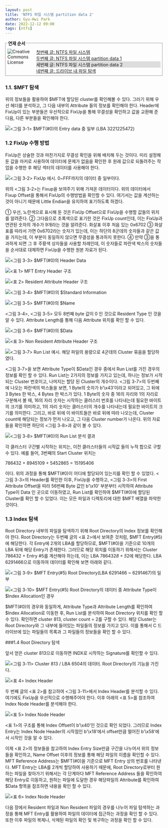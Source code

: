 ```yaml
---
layout: post
title: 'NTFS 파일 시스템 partition data 2'
author: Gyu-Hwi Park
date: 2022-12-12 09:00
tags: [ntfs]
---
```


<fieldset style="margin:0px 0px 20px 0px;padding:5px;"><legend><span><strong style="font-weight:bold;">연재 순서</strong></span></legend><!--Creative Commons License--><div style="float: left; width: 88px; margin-top: 3px;"><img alt="Creative Commons License" style="border-width: 0" src="/files/images/exclamationmark.png"/></div><div style="margin-left: 92px; margin-top: 3px; text-align: justify;">
<p style="margin: 0;"><a href="/2022/12/07/ntfs1/">첫번째 글: NTFS 파일 시스템</a></p>
<p style="margin: 0;"><a href="/2022/12/08/ntfs2/">두번째 글: NTFS 파일 시스템 partition data 1</a></p>
<p style="margin: 0; background:#ddd;">세번째 글: NTFS 파일 시스템 partition data 2</p>
<p style="margin: 0;"><a href="/2022/12/13/ntfs4/">네번째 글: 드라이브 내 파일 탐색</a></p>
</div></fieldset>

### 1.1. $MFT 탐색

위의 정보들을 활용하여 $MFT에 할당된 cluster를 확인해볼 수 있다. 그러기 위해 우선 헤더를 분석하고, 그 다음 내부의 Attribute 들의 정보를 확인해야 한다. Header에 FixUp이 있는 부분들은 우선적으로 FixUp을 통해 무결성을 확인하고 값을 교환해 준 다음, 다른 부분들을 확인해야 한다. 

![<그림 3-1> $MFT(#0)의 Entry data 중 일부 (LBA 3221225472)](/files/NTFS_3_1.png)

### 1.2 FixUp 수행 방법

FixUp은 상술한 것과 마찬가지로 무결성 확인을 위해 배치해 두는 것이다. 미리 설정해 둔 값을 마커로 사용하여 데이터에 문제가 없음을 확인한 후 원래 값으로 되돌려주는 작업을 수행한 후 해당 섹터의 데이터를 사용해야 한다.

![<그림 3-2> FixUp 에시. 0~FFF까지의 데이터 중 일부이다.](/files/NTFS_3_2.png)

위의 <그림 3-2>는 Fixup을 보여주기 위해 가져온 데이터이다. 위의 데이터에서 Fixup Offset을 통해서 FixUp의 수행방법을 확인할 수 있다. 여기서는 값을 계산하는 것이 아니기 때문에 Little Endian을 유지하여 표기하도록 하겠다.

① 우선, 노란색으로 표시해 둔 것은 FixUp Offset으로 FixUp을 수행할 값들의 위치를 알려준다.
② 그다음으로 초록색으로 표기한 것은 FixUp count인데, 이는 FixUp과 연관된 숫자의 개수가 9개라는 것을 알려준다. 화살표 이후 처음 있는 0x6702
③ 화살표를 따라서 가면 0x6702라는 숫자가 있는데, 이는 하단의 8군데의 숫자들과 같은 값을 가지는데, 이 부분이 동일하지 않으면 무결성을 통과하지 못한다.
④ 만약 ③을 통과하게 되면 그 후 주황색 상자들을 사용할 차례인데, 이 숫자들로 파란색 박스의 숫자들을 순서대로 대체하면 FixUp을 수행한 원본 자료가 된다.

![<그림 3-3> $MFT(#0)의 Header Data](/files/NTFS_3_3.png)

![<표 1> MFT Entry Header 구조](/files/MFT_entry_header.png)

![<표 2> Resident Attribute Header 구조](/files/resident_attribute_header.png)

![<그림 3-4> $MFT(#0)의 $Standard Information](/files/NTFS_3_4.png)

![<그림 3-5> $MFT(#0)의 $Name](/files/NTFS_3_5.png)

<그림 3-4>, <그림 3-5> 모두 8번째 byte 값이 0 인 것으로 Resident Type 인 것을 알 수 있다. Attribute Length를 통해 다음 Attribute 위치를 확인 할 수 있다.

![<그림 3-6> $MFT(#0)의 $Data](/files/NTFS_3_6.png)

![<표 3> Non Resident Attribute Header 구조](/files/MFT_entry_header.png)

![<그림 3-7> Run List 예시. 해당 파일의 용량으로 4군데의 Cluster 묶음을 할당하였다.](/files/NTFS_3_7.png)

<그림 3-7>을 보면 Attribute Type이 $Data인 경우 중에서 Run List를 가진 경우의 정보를 확인 할 수 있다. Run List는 2가지의 정보를 가지고 있는데, 하나는 정보가 시작되는 Cluster 번호이고, 나머지는 할당 된 Cluster의 개수이다. <그림 3-7>의 두번째에 나오는 파란색의 박스들을 보면, 1 Byte의 숫자가 b’\x43’이라고 되어있고, 그 뒤에 3 Bytes 한 박스, 4 Bytes 한 박스가 있다. 1 Byte의 숫자 중 16의 자리와 1의 자리로 구분해서 볼 때, 16의 자리 숫자는 시작하는 클러스터 번호를 나타내는데 필요한 바이트의 크기를 의미하고, 1의 자리 숫자는 클러스터의 개수를 나타내는데 필요한 바이트의 크기를 의미한다. 그리고, 바로 뒤에 이 바이트들은 바로 뒤에 따라 나오는데, Cluster count에 해당되는 정보가 먼저 나오고, 그 다음 Cluster number가 나온다. 위의 자료들을 확인하면 하단의 <그림 3-8>과 같이 볼 수 있다.

![<그림 3-8> $MFT(#0)의 Run List 분석 결과](/files/NTFS_3_8.png)

각 클러스터 구간별 시작하는 위치는, 이전 클러스터들의 시작값 들의 누적 합으로 구할 수 있다. 예를 들어, 3번째의 Start Cluster 위치는

786432 + 8945109 + 5452865 = 15195406

이다. 위의 과정을 통해 $MFT(#0)이 어디에 할당되어 있는지를 확인 할 수 있었다. <그림 3-3>의 Header를 확인한 이후, FixUp을 수행하고, <그림 3-3>의 First Attribute Offset을 따라 56번째 Byte 값인 b’\x10’ 부분부터 시작하여 Attribute Type이 Data 인 곳으로 이동하였고, Run List를 확인하여 $MFT(#0)에 할당된 Cluster를 확인 할 수 있었다. 이는 모든 파일과 디렉토리에 대한 $MFT 배열을 파악한 것이다.


### 1.3 Index 탐색

Root Directory 내부의 파일을 탐색하기 위해 Root Directory의 Index 정보를 확인해야 한다. Root Directory는 두번째 글의 <표 2>에서 보여준 것처럼, $MFT Entry(#5)에 해당한다. 각 Entry에 2개의 LBA를 할당하므로, $MFT(#0)을 기준으로 10개의 LBA 뒤에 해당 Entry가 존재한다. 그러므로 해당 위치를 이동하기 위해서는 Cluster 786432 + Entry #5를 계산해야 하는데, 이는 LBA 786432*8 + 5*2에 해당한다. LBA 6291466으로 이동하여 데이터를 확인해 보면 아래와 같다.

![<그림 3-9> $MFT Entry(#5) Root Directory(LBA 6291466 ~ 6291467)의 일부](/files/NTFS_3_9.png)

![<그림 3-10> $MFT Entry(#5) Root Directory의 데이터 중 Attribute Type이 $Index Allocation인 경우](/files/NTFS_3_10.png)

$MFT(#0)의 경우와 동일하게, Attribute Type과 Attribute Length를 확인하여 $Index Allocation로 이동한 후, Run List를 분석하여 Root Directory 위치를 확인 할 수 있다. 확인하면 cluster 813, cluster count = 2를 구할 수 있다. 해당 Cluster는 Root Directory와 그 내부에 들어있는 파일들의 정보를 가지고 있다. 이를 통해서 C 드라이브에 있는 파일들의 목록과 그 파일들의 정보들을 확인 할 수 있다.

###1.4 Root Directory 탐색

앞서 얻은 cluster 813으로 이동하면 INDX로 시작하는 Signature를 확인할 수 있다.

![<그림 3-11> Cluster 813 / LBA 6504의 데이터. Root Directory의 기능을 가진다.](/files/NTFS_3_11.png)

![<표 4> Index Header](/files/index_header.png)

두 번째 글의 <표 2>를 참고하여 <그림 3-11>에서 Index Header를 분석할 수 있다. 여기에도 FixUp을 우선적으로 수행해주어야 한다. 이후 아래의 <표 5>를 참조하여 Index Node Header를 분석해야 한다.

![<표 5> Index Node Header](/files/index_node_header.png)

<표 1>의 구조를 통해 Index Offset이 b’\x40’인 것으로 확인 되었다. 그러므로 Index Entry는 Index Node Header의 시작점인 b’\x18’에서 offset만큼 떨어진 b’\x58’에서 시작인 것을 알 수 있다.

이제 <표 2>의 정보들을 참고하여 Index Entry Size만큼 구간을 나누어서 위의 정보들을 확인하고, Name Offset 이후의 정보를 통해 해당 파일의 이름을 확인할 수 있다. MFT Reference Address는 $MFT(#0)을 기준으로 MFT Entry 상의 번호를 나타낸다. MFT Entry는 LBA를 2개씩 할당하여 사용하기 때문에, Root Directory로부터 원하는 파일을 찾아가기 위해서는 각 단계마다 MFT Reference Address 들을 확인하여 해당 Entry로 이동하고, 원하는 파일에 도달한 경우 해당파일의 Attribute를 확인하여 $Data 항목을 참조하면 내용을 확인 할 수 있다.

![<표 6> Index Node Header](/files/index_entry_structure.png)

다음 장에서 Resident 파일과 Non Resident 파일의 경우를 나누어 파일 탐색하는 과정을 통해 MFT Entry를 활용하여 파일의 데이터에 접근하는 과정을 확인 할 수 있다. 또한 이후 파일의 복제나, 삭제된 파일의 확인 및 복구하는 과정을 확인 할 수 있다.